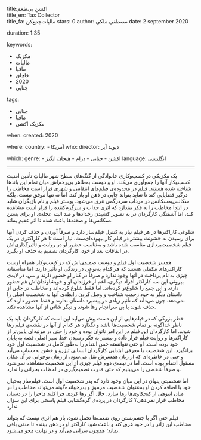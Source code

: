 
title:اکشنِ بی‌‌طعم  
title_en: Tax Collector  
title_fa: مالیات‌جمع‌کن 
stars: 0
author: مصطفی ملکی
date: 2 september 2020

duration: 1:35

keywords:
  - مکزیک
  - مالیات
  - مافیا
  - قاچاق
  - 2020
  - جنایی 

tags:
  - جنایی
  - مافیا
  - مکزیک
  اکشن  

when:
  created: 2020

where:
  country:
    - آمریکا 
who:
  director: دیوید آیر

which:
  genre:
    - اکشن 
    - جنایی
    - درام
    - هیجان انگیز
  language: انگلیسی

---

یک مکزیکی در کسب‌و‌کاری خانوادگی از گنگ‌های سطح شهر مالیاتِ تأمین امنیت کسب‌و‌کار آنها را جمع‌آوری می‌کند. او و دوست به‌ظاهر بی‌رحم‌اش میان تمام این باندها شناخته شده هستند. فیلم در محدوده‌ی فیلم‌های انتقامی و شهری قرار است مخاطب را درگیر قضایایی کند تا شاید بتواند جایی در ذهن او باز کند. اما نه تنها موفق نیست، بلکه سکانس‌به‌سکانس در مرداب سردرگمی غرق می‌شود. پوستر فیلم و نام بازیگران شاید در ابتدا مخاطب را به فکر بیندازد که اثری جذاب و سرگرم‌کننده را قرار است مشاهده کند، اما آشفتگی کارگردان در به تصویر کشیدن رخدادها و صد البته عجله‌ی او برای بستن سکانس‌ها و صحنه‌ها باعث شده تا اثر عقیم بماند. 

شلوغی کاراکترها در هر فیلم نیاز به کنترل فیلم‌ساز دارد و صرفاً آوردن و حذف کردن آنها برای رسیدن به خشونت بیشتر در فیلم کار بیهوده‌ای‌ست. نیاز است تا هر کاراکتری در یک فیلم شخصیت‌پردازی مناسب شده باشد و به‌تناسب حضور او در روایت و تأثیرگذاری‌اش در اتفاقات بعد از خود، کارگردان تصمیم به حذف او بگیرد.

 همسر شخصیت اول فیلم و دوست صمیمی‌اش که در کسب‌و‌کار همراه اوست کاراکترهای مکملی هستند که هر کدام به‌نوعی در زندگی او تأثیر دارند. اما متأسفانه چیزی به نام پرداخت در آنها وجود ندارد و صرفاً در کنار او حضور دارند و بس. در لایه‌ی بیرونی این سه کاراکتر افراد دیگری، اعم از فرزندان او و خویشاوندان‌اش هم حضور دارند و این جمع را شلوغ‌تر کرده‌اند. اما فقط شلوغ کرده‌اند و مخاطب در جایی از داستان دیگر به خود زحمت شناخت و وصل کردن رابطه‌ی آنها به شخصیت اصلی را نمی‌دهد. چون می‌داند که تأثیر زیادی در پیشبرد داستان ندارند و فقط حضور دارند که حذف شوند یا بی سرانجام رها شوند و دیگر شاتی از آنها مشاهده نکند. 

خطر بزرگی که در فیلم‌هایی از این دست پیش می‌آید این است که کارگردان باید یک ناظر خداگونه بر تمام شخصیت‌ها باشد و نگذارد هر کدام از آنها در نقشه‌ی فیلم رها شوند. اما کارگردان این فیلم در این امر ناتوان بوده و خود را حتی در مرتبه‌ای پایین‌تر از کاراکترها و روایت فیلم قرار داده و بیشتر به فکر رسیدن خط سیر اصلی قصه به پایان خود بوده است. او حتی نتوانسته حس انتقام را به‌طور کامل در شخصیت اول خود برانگیزد. این شخصیت با معرفی ابتدایی کارگردان انسانی تیزرو و خشن به‌حساب می‌آید و حتی در خاطره‌ای که  از زبان همسرش نقل می‌شود، از زمان نوجوانی در آن مکان مسئول انتقام بوده است. اما در نیمه‌ی دوم فیلم چیزی از این شخصیت مشاهده نمی‌شود و صرفاً شخصی را می‌بینیم که حتی قدرت تصمیم‌گیری در لحظات بحرانی را ندارد. 

اما شخصیتی پنهان در این میان وجود دارد که پدر شخصیت اول است. فیلم‌ساز به‌خیال خود با اضافه کردن او به‌عنوان شخصیت مرموز و پدرخوانده‌گونه‌ می‌تواند مخاطب را در میان انبوهی از کنجکاوی‌ها رها سازد. حال اگر رها کردی چرا کلید ماجرا را در دستان مخاطب قرار نمي‌دهی؟ کارگردان در پرده‌ی گره‌گشایی فیلم پاسخی برای این سؤال ندارد. 

فیلم  حتی اگر با  چشم‌بستن روی ضعف‌ها تحمل شود، باز هم اثری نیست که بتواند مخاطب این ژانر را در خود غرق کند و باعث شود کاراکتر او در ذهن بیننده تا مدتی باقی بماند؛ همچون سرابی می‌آید و در نهایت محو می‌شود.